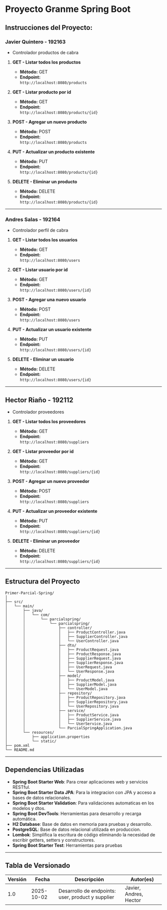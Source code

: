 # Proyecto Granme Spring Boot

## Instrucciones del Proyecto:

###   Javier Quintero - 192163

- Controlador productos de cabra

1. **GET - Listar todos los productos**
    - **Método:** GET
    - **Endpoint:**  
      `http://localhost:8080/products`

2. **GET - Listar producto por id**
    - **Método:** GET
    - **Endpoint:**  
      `http://localhost:8080/products/{id}`

3. **POST - Agregar un nuevo producto**
    - **Método:** POST
    - **Endpoint:**  
      `http://localhost:8080/products`

4. **PUT - Actualizar un producto existente**
    - **Método:** PUT
    - **Endpoint:**  
      `http://localhost:8080/products/{id}`

5. **DELETE - Eliminar un producto**
    - **Método:** DELETE
    - **Endpoint:**  
      `http://localhost:8080/products/{id}`

---

### Andres Salas - 192164

- Controlador perfil de cabra

1. **GET - Listar todos los usuarios**
    - **Método:** GET
    - **Endpoint:**  
      `http://localhost:8080/users`

2. **GET - Listar usuario por id**
    - **Método:** GET
    - **Endpoint:**  
      `http://localhost:8080/users/{id}`

3. **POST - Agregar una nuevo usuario**
    - **Método:** POST
    - **Endpoint:**  
      `http://localhost:8080/users`

4. **PUT - Actualizar un usuario existente**
    - **Método:** PUT
    - **Endpoint:**  
      `http://localhost:8080/users/{id}`

5. **DELETE - Eliminar un usuario**
    - **Método:** DELETE
    - **Endpoint:**  
      `http://localhost:8080/users/{id}`

---

## Hector Riaño - 192112

- Controlador proveedores

1. **GET - Listar todos los proveedores**
    - **Método:** GET
    - **Endpoint:**  
      `http://localhost:8080/suppliers`

2. **GET - Listar proveedor por id**
    - **Método:** GET
    - **Endpoint:**  
      `http://localhost:8080/suppliers/{id}`

3. **POST - Agregar un nuevo proveedor**
    - **Método:** POST
    - **Endpoint:**  
      `http://localhost:8080/suppliers`

4. **PUT - Actualizar un proveedor existente**
    - **Método:** PUT
    - **Endpoint:**  
      `http://localhost:8080/suppliers/{id}`

5. **DELETE - Eliminar un proveedor**
    - **Método:** DELETE
    - **Endpoint:**  
      `http://localhost:8080/suppliers/{id}`

---

## Estructura del Proyecto

```
Primer-Parcial-Spring/
│
├── src/
│   └── main/
│       ├── java/
│       │   └── com/
│       │       └── parcialspring/
│       │           └── parcialspring/
│       │               ├── controller/
│       │               │   ├── ProductController.java
│       │               │   ├── SupplierController.java
│       │               │   └── UserController.java
│       │               ├── dto/
│       │               │   ├── ProductRequest.java
│       │               │   ├── ProductResponse.java
│       │               │   ├── SupplierRequest.java
│       │               │   ├── SupplierResponse.java
│       │               │   ├── UserRequest.java
│       │               │   └── UserResponse.java
│       │               ├── model/
│       │               │   ├── ProductModel.java
│       │               │   ├── SupplierModel.java
│       │               │   └── UserModel.java
│       │               ├── repository/
│       │               │   ├── ProductRepository.java
│       │               │   ├── SupplierRepository.java
│       │               │   └── UserRepository.java
│       │               ├── service/
│       │               │   ├── ProductService.java
│       │               │   ├── SupplierService.java
│       │               │   └── UserService.java
│       │               └── ParcialSpringApplication.java
│       └── resources/
│           ├── application.properties
│           └── static/
├── pom.xml
└── README.md
```

---

## Dependencias Utilizadas

- **Spring Boot Starter Web**: Para crear aplicaciones web y servicios RESTful.
- **Spring Boot Starter Data JPA**: Para la integracion con JPA y acceso a bases de datos relacionales.
- **Spring Boot Starter Validation**: Para validaciones automaticas en los modelos y dtos.
- **Spring Boot DevTools**: Herramientas para desarrollo y recarga automática.
- **H2 Database**: Base de datos en memoria para pruebas y desarrollo.
- **PostgreSQL**: Base de datos relacional utilizada en produccion.
- **Lombok**: Simplifica la escritura de código eliminando la necesidad de escribir getters, setters y constructores.
- **Spring Boot Starter Test**: Herramientas para pruebas 

---

## Tabla de Versionado

| Versión | Fecha      | Descripción                                       | Autor(es)                    |
|---------|------------|---------------------------------------------------|------------------------------|
| 1.0     | 2025-10-02 | Desarrollo de endpoints: user, product y supplier | Javier, Andres, Hector       |
